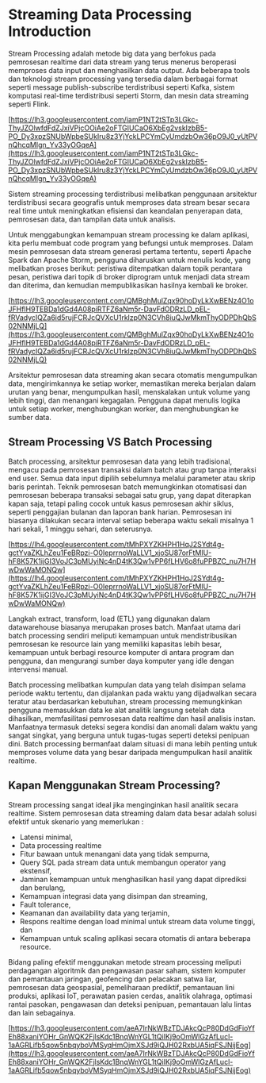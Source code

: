 # Streaming Data Processing Introduction

Stream Processing adalah metode big data yang berfokus pada pemrosesan realtime dari data stream yang terus menerus beroperasi memproses data input dan menghasilkan data output. Ada beberapa tools dan teknologi stream processing yang tersedia dalam berbagai format seperti message publish-subscribe terdistribusi seperti Kafka, sistem komputasi real-time terdistribusi seperti Storm, dan mesin data streaming seperti Flink.

[https://lh3.googleusercontent.com/iamP1NT2tSTp3LGkc-ThyJZOlwfdFdZJxiVPjcOOiAe2oFTGIUCaO6XbEg2vskIzbB5-PO_Dy3xpzSNUbWpbeSUkIru8z3YjYckLPCYmCyUmdzbOw36pO9J0_yUtPVnQhcqMIgn_Yv33yOGqeA](https://lh3.googleusercontent.com/iamP1NT2tSTp3LGkc-ThyJZOlwfdFdZJxiVPjcOOiAe2oFTGIUCaO6XbEg2vskIzbB5-PO_Dy3xpzSNUbWpbeSUkIru8z3YjYckLPCYmCyUmdzbOw36pO9J0_yUtPVnQhcqMIgn_Yv33yOGqeA)

Sistem streaming processing terdistribusi melibatkan penggunaan arsitektur terdistribusi secara geografis untuk memproses data stream besar secara real time untuk meningkatkan efisiensi dan keandalan penyerapan data, pemrosesan data, dan tampilan data untuk analisis.

Untuk menggabungkan kemampuan stream processing ke dalam aplikasi, kita perlu membuat code program yang befungsi untuk memproses. Dalam mesin pemrosesan data stream generasi pertama tertentu, seperti Apache Spark dan Apache Storm, pengguna diharuskan untuk menulis kode, yang melibatkan proses berikut: peristiwa ditempatkan dalam topik perantara pesan, peristiwa dari topik di broker diprogram untuk menjadi data stream dan diterima, dan kemudian mempublikasikan hasilnya kembali ke broker.

[https://lh3.googleusercontent.com/QMBghMulZqx90hoDyLkXwBENz4O1oJFHflH9TEBDa1dGd4A08piRTFZ6aNm5r-DavFdODRzLD_pEL-fRVadycIQZa6id5rujFCRJcQVXcU1rklzp0N3CVh8iuQJwMkmThyODPDhQbS02NNMjLQ](https://lh3.googleusercontent.com/QMBghMulZqx90hoDyLkXwBENz4O1oJFHflH9TEBDa1dGd4A08piRTFZ6aNm5r-DavFdODRzLD_pEL-fRVadycIQZa6id5rujFCRJcQVXcU1rklzp0N3CVh8iuQJwMkmThyODPDhQbS02NNMjLQ)

Arsitektur pemrosesan data streaming akan secara otomatis mengumpulkan data, mengirimkannya ke setiap worker, memastikan mereka berjalan dalam urutan yang benar, mengumpulkan hasil, menskalakan untuk volume yang lebih tinggi, dan menangani kegagalan. Pengguna dapat menulis logika untuk setiap worker, menghubungkan worker, dan menghubungkan ke sumber data.

## **Stream Processing VS Batch Processing**

Batch processing, arsitektur pemrosesan data yang lebih tradisional, mengacu pada pemrosesan transaksi dalam batch atau grup tanpa interaksi end user. Semua data input dipilih sebelumnya melalui parameter atau skrip baris perintah. Teknik pemrosesan batch memungkinkan otomatisasi dan pemrosesan beberapa transaksi sebagai satu grup, yang dapat diterapkan kapan saja, tetapi paling cocok untuk kasus pemrosesan akhir siklus, seperti penggajian bulanan dan laporan bank harian. Pemrosesan ini biasanya dilakukan secara interval setiap beberapa waktu sekali misalnya 1 hari sekali, 1 minggu sehari, dan seterusnya.

[https://lh4.googleusercontent.com/tMhPXYZKHPH1HqJ2SYdt4g-gctYvaZKLhZeu1FeBRpzi-O0IeprrnoWaLLV1_xjoSU87orFtMIU-hF8K57K1ijGI3VoJC3pMUyiNc4nD4tK3Qw1vPP6fLHV6o8fuPPBZC_nu7H7HwDwWaMONQw](https://lh4.googleusercontent.com/tMhPXYZKHPH1HqJ2SYdt4g-gctYvaZKLhZeu1FeBRpzi-O0IeprrnoWaLLV1_xjoSU87orFtMIU-hF8K57K1ijGI3VoJC3pMUyiNc4nD4tK3Qw1vPP6fLHV6o8fuPPBZC_nu7H7HwDwWaMONQw)

Langkah extract, transform, load (ETL) yang digunakan dalam datawarehouse biasanya merupakan proses batch. Manfaat utama dari batch processing sendiri meliputi kemampuan untuk mendistribusikan pemrosesan ke resource lain yang memiliki kapasitas lebih besar, kemampuan untuk berbagi resource komputer di antara program dan pengguna, dan mengurangi sumber daya komputer yang idle dengan intervensi manual.

Batch processing melibatkan kumpulan data yang telah disimpan selama periode waktu tertentu, dan dijalankan pada waktu yang dijadwalkan secara teratur atau berdasarkan kebutuhan, stream processing memungkinkan pengguna memasukkan data ke alat analitik langsung setelah data dihasilkan, memfasilitasi pemrosesan data realtime dan hasil analisis instan. Manfaatnya termasuk deteksi segera kondisi dan anomali dalam waktu yang sangat singkat, yang berguna untuk tugas-tugas seperti deteksi penipuan dini. Batch processing bermanfaat dalam situasi di mana lebih penting untuk memproses volume data yang besar daripada mengumpulkan hasil analitik realtime.

## **Kapan Menggunakan Stream Processing?**

Stream processing sangat ideal jika menginginkan hasil analitik secara realtime. Sistem pemrosesan data streaming dalam data besar adalah solusi efektif untuk skenario yang memerlukan :

- Latensi minimal,
- Data processing realtime
- Fitur bawaan untuk menangani data yang tidak sempurna,
- Query SQL pada stream data untuk membangun operator yang ekstensif,
- Jaminan kemampuan untuk menghasilkan hasil yang dapat diprediksi dan berulang,
- Kemampuan integrasi data yang disimpan dan streaming,
- Fault tolerance,
- Keamanan dan availability data yang terjamin,
- Respons realtime dengan load minimal untuk stream data volume tinggi, dan
- Kemampuan untuk scaling aplikasi secara otomatis di antara beberapa resource.

Bidang paling efektif menggunakan metode stream processing meliputi perdagangan algoritmik dan pengawasan pasar saham, sistem komputer dan pemantauan jaringan, geofencing dan pelacakan satwa liar, pemrosesan data geospasial, pemeliharaan prediktif, pemantauan lini produksi, aplikasi IoT, perawatan pasien cerdas, analitik olahraga, optimasi rantai pasokan, pengawasan dan deteksi penipuan, pemantauan lalu lintas dan lain sebagainya.

[https://lh3.googleusercontent.com/aeA7IrNkWBzTDJAkcQcP80DdGdFioYfEh88xaniYOHr_GnWQK2FjlsKdc1BnqWnYGL1tQiIKj9oOmWlGzAfLucl-1aAGRLifb5qow5nbqyboVMSyqHmOjmXSJd9iQJH02RxbUA5iqFSJNijEog](https://lh3.googleusercontent.com/aeA7IrNkWBzTDJAkcQcP80DdGdFioYfEh88xaniYOHr_GnWQK2FjlsKdc1BnqWnYGL1tQiIKj9oOmWlGzAfLucl-1aAGRLifb5qow5nbqyboVMSyqHmOjmXSJd9iQJH02RxbUA5iqFSJNijEog)